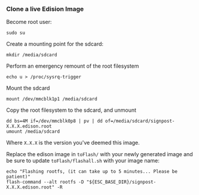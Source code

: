 ### Clone a live Edision Image

Become root user:
```
sudo su
```

Create a mounting point for the sdcard:
```
mkdir /media/sdcard
```

Perform an emergency remount of the root filesystem
```
echo u > /proc/sysrq-trigger
```

Mount the sdcard
```
mount /dev/mmcblk1p1 /media/sdcard
```

Copy the root filesystem to the sdcard, and unmount
```
dd bs=4M if=/dev/mmcblk0p8 | pv | dd of=/media/sdcard/signpost-X.X.X.edison.root
umount /media/sdcard
```
Where `X.X.X` is the version you've deemed this image.

Replace the edison image in `toFlash/` with your newly generated image and be
sure to update `toFlash/flashall.sh` with your image name:

```
echo "Flashing rootfs, (it can take up to 5 minutes... Please be patient)"
flash-command --alt rootfs -D "${ESC_BASE_DIR}/signpost-X.X.X.edison.root" -R
```
